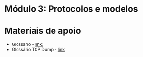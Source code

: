 # Módulo 3: Protocolos e modelos

# Materiais de apoio

- Glossário - [link](./Glossário.md);
- Glossário TCP Dump - [link](./Glossário%20tcpump.md)